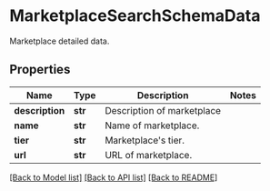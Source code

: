 # MarketplaceSearchSchemaData

Marketplace detailed data.

## Properties
Name | Type | Description | Notes
------------ | ------------- | ------------- | -------------
**description** | **str** | Description of marketplace | 
**name** | **str** | Name of marketplace. | 
**tier** | **str** | Marketplace&#39;s tier. | 
**url** | **str** | URL of marketplace. | 

[[Back to Model list]](../README.md#documentation-for-models) [[Back to API list]](../README.md#documentation-for-api-endpoints) [[Back to README]](../README.md)


